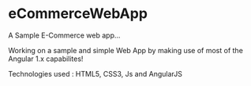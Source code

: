 # eCommerceWebApp
A Sample E-Commerce web app...

Working on a sample and simple Web App by making use of most of the Angular 1.x capabilites!

Technologies used : HTML5, CSS3, Js and AngularJS
